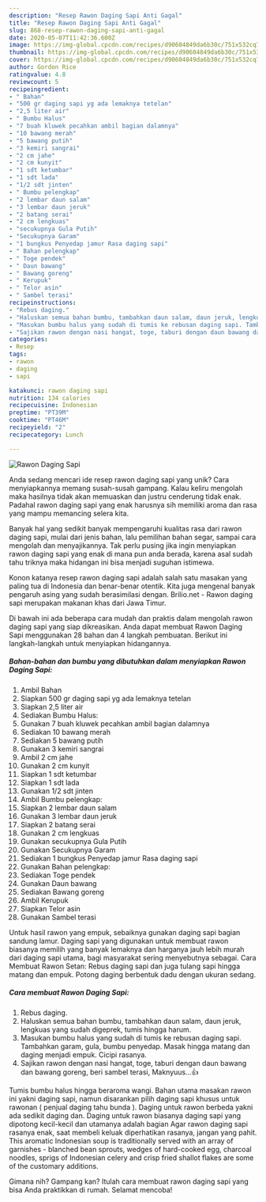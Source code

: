 ```yaml
---
description: "Resep Rawon Daging Sapi Anti Gagal"
title: "Resep Rawon Daging Sapi Anti Gagal"
slug: 868-resep-rawon-daging-sapi-anti-gagal
date: 2020-05-07T11:42:36.600Z
image: https://img-global.cpcdn.com/recipes/d90604849da6b30c/751x532cq70/rawon-daging-sapi-foto-resep-utama.jpg
thumbnail: https://img-global.cpcdn.com/recipes/d90604849da6b30c/751x532cq70/rawon-daging-sapi-foto-resep-utama.jpg
cover: https://img-global.cpcdn.com/recipes/d90604849da6b30c/751x532cq70/rawon-daging-sapi-foto-resep-utama.jpg
author: Gordon Rice
ratingvalue: 4.8
reviewcount: 5
recipeingredient:
- " Bahan"
- "500 gr daging sapi yg ada lemaknya tetelan"
- "2,5 liter air"
- " Bumbu Halus"
- "7 buah kluwek pecahkan ambil bagian dalamnya"
- "10 bawang merah"
- "5 bawang putih"
- "3 kemiri sangrai"
- "2 cm jahe"
- "2 cm kunyit"
- "1 sdt ketumbar"
- "1 sdt lada"
- "1/2 sdt jinten"
- " Bumbu pelengkap"
- "2 lembar daun salam"
- "3 lembar daun jeruk"
- "2 batang serai"
- "2 cm lengkuas"
- "secukupnya Gula Putih"
- "Secukupnya Garam"
- "1 bungkus Penyedap jamur Rasa daging sapi"
- " Bahan pelengkap"
- " Toge pendek"
- " Daun bawang"
- " Bawang goreng"
- " Kerupuk"
- " Telor asin"
- " Sambel terasi"
recipeinstructions:
- "Rebus daging."
- "Haluskan semua bahan bumbu, tambahkan daun salam, daun jeruk, lengkuas yang sudah digeprek, tumis hingga harum."
- "Masukan bumbu halus yang sudah di tumis ke rebusan daging sapi. Tambahkan garam, gula, bumbu penyedap. Masak hingga matang dan daging menjadi empuk. Cicipi rasanya."
- "Sajikan rawon dengan nasi hangat, toge, taburi dengan daun bawang dan bawang goreng, beri sambel terasi, Maknyuus...👍"
categories:
- Resep
tags:
- rawon
- daging
- sapi

katakunci: rawon daging sapi 
nutrition: 134 calories
recipecuisine: Indonesian
preptime: "PT39M"
cooktime: "PT46M"
recipeyield: "2"
recipecategory: Lunch

---
```



![Rawon Daging Sapi](https://img-global.cpcdn.com/recipes/d90604849da6b30c/751x532cq70/rawon-daging-sapi-foto-resep-utama.jpg)

Anda sedang mencari ide resep rawon daging sapi yang unik? Cara menyiapkannya memang susah-susah gampang. Kalau keliru mengolah maka hasilnya tidak akan memuaskan dan justru cenderung tidak enak. Padahal rawon daging sapi yang enak harusnya sih memiliki aroma dan rasa yang mampu memancing selera kita.

Banyak hal yang sedikit banyak mempengaruhi kualitas rasa dari rawon daging sapi, mulai dari jenis bahan, lalu pemilihan bahan segar, sampai cara mengolah dan menyajikannya. Tak perlu pusing jika ingin menyiapkan rawon daging sapi yang enak di mana pun anda berada, karena asal sudah tahu triknya maka hidangan ini bisa menjadi suguhan istimewa.

Konon katanya resep rawon daging sapi adalah salah satu masakan yang paling tua di Indonesia dan benar-benar otentik. Kita juga mengenal banyak pengaruh asing yang sudah berasimilasi dengan. Brilio.net - Rawon daging sapi merupakan makanan khas dari Jawa Timur.


Di bawah ini ada beberapa cara mudah dan praktis dalam mengolah rawon daging sapi yang siap dikreasikan. Anda dapat membuat Rawon Daging Sapi menggunakan 28 bahan dan 4 langkah pembuatan. Berikut ini langkah-langkah untuk menyiapkan hidangannya.

<!--inarticleads1-->

##### Bahan-bahan dan bumbu yang dibutuhkan dalam menyiapkan Rawon Daging Sapi:

1. Ambil  Bahan
1. Siapkan 500 gr daging sapi yg ada lemaknya tetelan
1. Siapkan 2,5 liter air
1. Sediakan  Bumbu Halus:
1. Gunakan 7 buah kluwek pecahkan ambil bagian dalamnya
1. Sediakan 10 bawang merah
1. Sediakan 5 bawang putih
1. Gunakan 3 kemiri sangrai
1. Ambil 2 cm jahe
1. Gunakan 2 cm kunyit
1. Siapkan 1 sdt ketumbar
1. Siapkan 1 sdt lada
1. Gunakan 1/2 sdt jinten
1. Ambil  Bumbu pelengkap:
1. Siapkan 2 lembar daun salam
1. Gunakan 3 lembar daun jeruk
1. Siapkan 2 batang serai
1. Gunakan 2 cm lengkuas
1. Gunakan secukupnya Gula Putih
1. Gunakan Secukupnya Garam
1. Sediakan 1 bungkus Penyedap jamur Rasa daging sapi
1. Gunakan  Bahan pelengkap:
1. Sediakan  Toge pendek
1. Gunakan  Daun bawang
1. Sediakan  Bawang goreng
1. Ambil  Kerupuk
1. Siapkan  Telor asin
1. Gunakan  Sambel terasi


Untuk hasil rawon yang empuk, sebaiknya gunakan daging sapi bagian sandung lamur. Daging sapi yang digunakan untuk membuat rawon biasanya memilih yang banyak lemaknya dan harganya jauh lebih murah dari daging sapi utama, bagi masyarakat sering menyebutnya sebagai. Cara Membuat Rawon Setan: Rebus daging sapi dan juga tulang sapi hingga matang dan empuk. Potong daging berbentuk dadu dengan ukuran sedang. 

<!--inarticleads2-->

##### Cara membuat Rawon Daging Sapi:

1. Rebus daging.
1. Haluskan semua bahan bumbu, tambahkan daun salam, daun jeruk, lengkuas yang sudah digeprek, tumis hingga harum.
1. Masukan bumbu halus yang sudah di tumis ke rebusan daging sapi. Tambahkan garam, gula, bumbu penyedap. Masak hingga matang dan daging menjadi empuk. Cicipi rasanya.
1. Sajikan rawon dengan nasi hangat, toge, taburi dengan daun bawang dan bawang goreng, beri sambel terasi, Maknyuus...👍


Tumis bumbu halus hingga beraroma wangi. Bahan utama masakan rawon ini yakni daging sapi, namun disarankan pilih daging sapi khusus untuk rawonan ( penjual daging tahu bunda ). Daging untuk rawon berbeda yakni ada sedikit daging dan. Daging untuk rawon biasanya daging sapi yang dipotong kecil-kecil dan utamanya adalah bagian Agar rawon daging sapi rasanya enak, saat membeli keluak diperhatikan rasanya, jangan yang pahit. This aromatic Indonesian soup is traditionally served with an array of garnishes - blanched bean sprouts, wedges of hard-cooked egg, charcoal noodles, sprigs of Indonesian celery and crisp fried shallot flakes are some of the customary additions. 

Gimana nih? Gampang kan? Itulah cara membuat rawon daging sapi yang bisa Anda praktikkan di rumah. Selamat mencoba!
